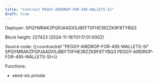 ```yaml
---
title: "Contract PEGGY-AIRDROP-FOR-495-WALLETS-SI"
draft: true
---
```

Deployer: SPQYMRAKZPQPJAADX5JBEFT0FHE3RZZK9F8TYBQ3


 



Block height: 227423 (2024-11-18T01:17:01.000Z)

Source code: {{<contractref "PEGGY-AIRDROP-FOR-495-WALLETS-SI" SPQYMRAKZPQPJAADX5JBEFT0FHE3RZZK9F8TYBQ3 PEGGY-AIRDROP-FOR-495-WALLETS-SI>}}

Functions:

* send-stx _private_
